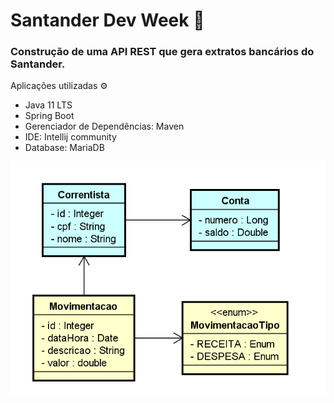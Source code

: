 # Santander Dev Week  :bank:

   

### Construção de uma API REST que gera extratos bancários do Santander.



Aplicações utilizadas :gear:

- Java 11 LTS
- Spring Boot
- Gerenciador de Dependências: Maven
- IDE: Intellij community
- Database: MariaDB

<img src= "img/image.png">



